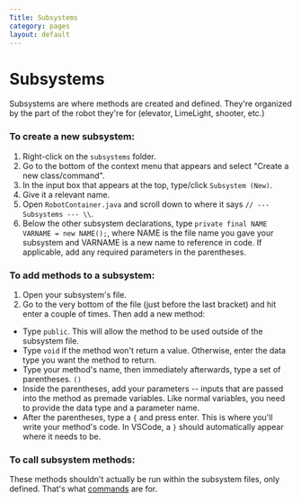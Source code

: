 ```yaml
---
Title: Subsystems
category: pages
layout: default
---
```


# Subsystems

Subsystems are where methods are created and defined. They're organized by the part of the robot they're for (elevator, LimeLight, shooter, etc.)

### To create a new subsystem:
1. Right-click on the `subsystems` folder.
2. Go to the bottom of the context menu that appears and select "Create a new class/command".
3. In the input box that appears at the top, type/click `Subsystem (New)`.
4. Give it a relevant name.
5. Open `RobotContainer.java` and scroll down to where it says `// --- Subsystems --- \\`.
6. Below the other subsystem declarations, type `private final NAME VARNAME = new NAME();`, where NAME is the file name you gave your subsystem and VARNAME is a new name to reference in code. If applicable, add any required parameters in the parentheses.

### To add methods to a subsystem:
1. Open your subsystem's file.
2. Go to the very bottom of the file (just before the last bracket) and hit enter a couple of times. Then add a new method:
* Type `public`. This will allow the method to be used outside of the subsystem file.
* Type `void` if the method won't return a value. Otherwise, enter the data type you want the method to return.
* Type your method's name, then immediately afterwards, type a set of parentheses. `()`
* Inside the parentheses, add your parameters -- inputs that are passed into the method as premade variables. Like normal variables, you need to provide the data type and a parameter name.
* After the parentheses, type a `{` and press enter. This is where you'll write your method's code. In VSCode, a `}` should automatically appear where it needs to be.

### To call subsystem methods:
These methods shouldn't actually be run within the subsystem files, only defined. That's what [commands](https://github.com/Team2530/Documentation/wiki/Commands) are for.